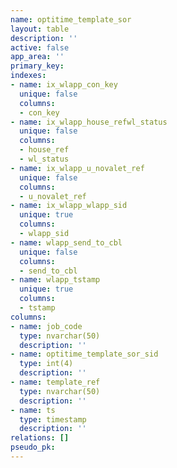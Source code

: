 ```yaml
---
name: optitime_template_sor
layout: table
description: ''
active: false
app_area: ''
primary_key: 
indexes:
- name: ix_wlapp_con_key
  unique: false
  columns:
  - con_key
- name: ix_wlapp_house_refwl_status
  unique: false
  columns:
  - house_ref
  - wl_status
- name: ix_wlapp_u_novalet_ref
  unique: false
  columns:
  - u_novalet_ref
- name: ix_wlapp_wlapp_sid
  unique: true
  columns:
  - wlapp_sid
- name: wlapp_send_to_cbl
  unique: false
  columns:
  - send_to_cbl
- name: wlapp_tstamp
  unique: true
  columns:
  - tstamp
columns:
- name: job_code
  type: nvarchar(50)
  description: ''
- name: optitime_template_sor_sid
  type: int(4)
  description: ''
- name: template_ref
  type: nvarchar(50)
  description: ''
- name: ts
  type: timestamp
  description: ''
relations: []
pseudo_pk: 
---
```


